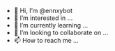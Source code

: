 - 👋 Hi, I’m @ennxybot
- 👀 I’m interested in ...
- 🌱 I’m currently learning ...
- 💞️ I’m looking to collaborate on ...
- 📫 How to reach me ...

<!---
ennzy55/ennzybot is a ✨ special ✨ repository because its `README.md` (this file) appears on your GitHub profile.
You can click the Preview link to take a look at your changes.
--->
